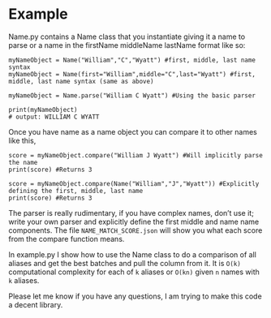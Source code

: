 # Example

Name.py contains a Name class that you instantiate giving it a name to parse or a name in the firstName middleName lastName format like so:

    myNameObject = Name("William","C","Wyatt") #first, middle, last name syntax
    myNameObject = Name(first="William",middle="C",last="Wyatt") #first, middle, last name syntax (same as above)
    
    myNameObject = Name.parse("William C Wyatt") #Using the basic parser
    
    print(myNameObject)
    # output: WILLIAM C WYATT


Once you have name as a name object you can compare it to other names like this,

    score = myNameObject.compare("William J Wyatt") #Will implicitly parse the name
    print(score) #Returns 3
    
    score = myNameObject.compare(Name("William","J","Wyatt")) #Explicitly defining the first, middle, last name
    print(score) #Returns 3

The parser is really rudimentary, if you have complex names, don’t use it; write your own parser and explicitly define the first middle and name name components. The file `NAME_MATCH_SCORE.json` will show you what each score from the compare function means.

In example.py I show how to use the Name class to do a comparison of all aliases and get the best batches and pull the column from it. It is `O(k)` computational complexity for each of `k` aliases or `O(kn)` given `n` names with `k` aliases.

Please let me know if you have any questions, I am trying to make this code a decent library.
